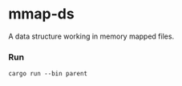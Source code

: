 # mmap-ds

A data structure working in memory mapped files.

### Run

```
cargo run --bin parent
```